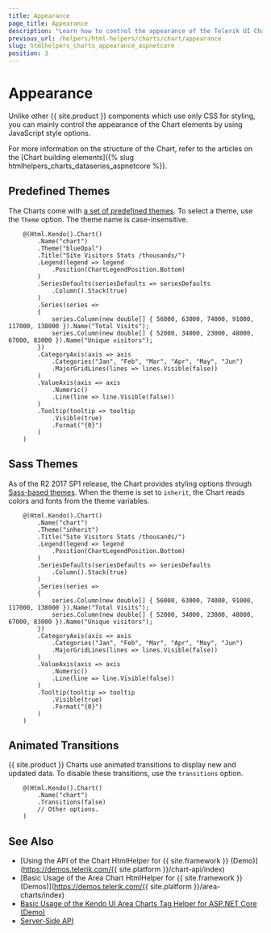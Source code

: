 ```yaml
---
title: Appearance
page_title: Appearance
description: "Learn how to control the appearance of the Telerik UI Chart component for {{ site.framework }}."
previous_url: /helpers/html-helpers/charts/chart/appearance
slug: htmlhelpers_charts_appearance_aspnetcore
position: 3
---
```


# Appearance

Unlike other {{ site.product }} components which use only CSS for styling, you can mainly control the appearance of the Chart elements by using JavaScript style options.

For more information on the structure of the Chart, refer to the articles on the [Chart building elements]({% slug htmlhelpers_charts_dataseries_aspnetcore %}).   

## Predefined Themes

The Charts come with [a set of predefined themes](https://docs.telerik.com/kendo-ui/styles-and-layout/appearance-styling). To select a theme, use the `Theme` option. The theme name is case-insensitive.

```HtmlHelper
    @(Html.Kendo().Chart()
        .Name("chart")
        .Theme("blueOpal")
        .Title("Site Visitors Stats /thousands/")
        .Legend(legend => legend
            .Position(ChartLegendPosition.Bottom)
        )
        .SeriesDefaults(seriesDefaults => seriesDefaults
            .Column().Stack(true)
        )
        .Series(series =>
        {
            series.Column(new double[] { 56000, 63000, 74000, 91000, 117000, 138000 }).Name("Total Visits");
            series.Column(new double[] { 52000, 34000, 23000, 48000, 67000, 83000 }).Name("Unique visitors");
        })
        .CategoryAxis(axis => axis
            .Categories("Jan", "Feb", "Mar", "Apr", "May", "Jun")
            .MajorGridLines(lines => lines.Visible(false))
        )
        .ValueAxis(axis => axis
            .Numeric()
            .Line(line => line.Visible(false))
        )
        .Tooltip(tooltip => tooltip
            .Visible(true)
            .Format("{0}")
        )
    )
```

## Sass Themes

As of the R2 2017 SP1 release, the Chart provides styling options through [Sass-based themes](https://docs.telerik.com/kendo-ui/styles-and-layout/sass-themes). When the theme is set to `inherit`, the Chart reads colors and fonts from the theme variables.

```HtmlHelper
    @(Html.Kendo().Chart()
        .Name("chart")
        .Theme("inherit")
        .Title("Site Visitors Stats /thousands/")
        .Legend(legend => legend
            .Position(ChartLegendPosition.Bottom)
        )
        .SeriesDefaults(seriesDefaults => seriesDefaults
            .Column().Stack(true)
        )
        .Series(series =>
        {
            series.Column(new double[] { 56000, 63000, 74000, 91000, 117000, 138000 }).Name("Total Visits");
            series.Column(new double[] { 52000, 34000, 23000, 48000, 67000, 83000 }).Name("Unique visitors");
        })
        .CategoryAxis(axis => axis
            .Categories("Jan", "Feb", "Mar", "Apr", "May", "Jun")
            .MajorGridLines(lines => lines.Visible(false))
        )
        .ValueAxis(axis => axis
            .Numeric()
            .Line(line => line.Visible(false))
        )
        .Tooltip(tooltip => tooltip
            .Visible(true)
            .Format("{0}")
        )
    )
```

## Animated Transitions

{{ site.product }} Charts use animated transitions to display new and updated data. To disable these transitions, use the `transitions` option.

```HtmlHelper
    @(Html.Kendo().Chart()
        .Name("chart")
        .Transitions(false)
        // Other options.
    )
```

## See Also

* [Using the API of the Chart HtmlHelper for {{ site.framework }} (Demo)](https://demos.telerik.com/{{ site.platform }}/chart-api/index)
* [Basic Usage of the Area Chart HtmlHelper for {{ site.framework }} (Demos)](https://demos.telerik.com/{{ site.platform }}/area-charts/index)
* [Basic Usage of the Kendo UI Area Charts Tag Helper for ASP.NET Core (Demo)](https://demos.telerik.com/aspnet-core/area-charts/tag-helper)
* [Server-Side API](/api/chart)
